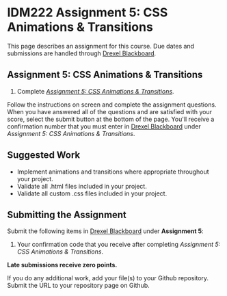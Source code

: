 # IDM222 Assignment 5: CSS Animations & Transitions

This page describes an assignment for this course. Due dates and submissions are handled through [Drexel Blackboard](https://learn.dcollege.net/).

## Assignment 5: CSS Animations & Transitions

1. Complete [_Assignment 5: CSS Animations & Transitions_](https://idm-hw.netlify.com/).

Follow the instructions on screen and complete the assignment questions. When you have answered all of the questions and are satisfied with your score, select the submit button at the bottom of the page. You'll receive a confirmation number that you must enter in [Drexel Blackboard](https://learn.dcollege.net/) under _Assignment 5: CSS Animations & Transitions_.

## Suggested Work

- Implement animations and transitions where appropriate throughout your project.
- Validate all .html files included in your project.
- Validate all custom .css files included in your project.

## Submitting the Assignment

Submit the following items in [Drexel Blackboard](https://learn.dcollege.net/) under **Assignment 5**:

1. Your confirmation code that you receive after completing _Assignment 5: CSS Animations & Transitions_.

**Late submissions receive zero points.**

If you do any additional work, add your file(s) to your Github repository. Submit the URL to your repository page on Github.
